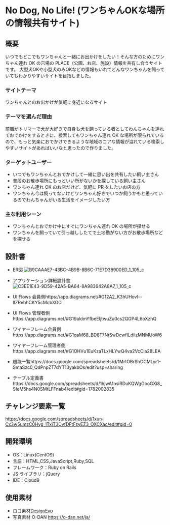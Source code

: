 # No Dog, No Life! (ワンちゃんOKな場所の情報共有サイト)

## 概要

いつでもどこでもワンちゃんと一緒にお出かけをしたい！そんな方のためにワンちゃん連れ OK の穴場の PLACE（公園、お店、施設）情報を共有し合うサイトです。
大型犬OKや小型犬のみOKなどの情報もいれてどんなワンちゃんを飼っていてもわかりやすいサイトを目指しました。

### サイトテーマ

ワンちゃんとのお出かけが気軽に身近になるサイト

### テーマを選んだ理由

前職がトリマーで犬が大好きで自身も犬を飼っている者としてわんちゃんを連れておでかけをするときに、検索してもワンちゃん連れ OK な場所が限られているので、もっと気楽におでかけできるような地域のコアな情報が溢れている検索しやすいサイトがあればいいなと思ったので作りました。

### ターゲットユーザー

- いつでもワンちゃんとおでかけして一緒に思い出を共有したい飼い主さん
- 普段のお散歩場所にもっといい所がないかを探している飼い主さん
- ワンちゃん連れ OK のお店だけど、気軽に PR をしたいお店の方
- ワンちゃん今は飼ってないけどワンちゃん好きでいつか飼うかもと思っているのでわんちゃんがいる生活をイメージしたい方

### 主な利用シーン

- ワンちゃんとおでかけ中にすぐにワンちゃん連れ OK の場所が探せる
- ワンちゃんを飼っていて引っ越ししたてで土地勘がない方がお散歩場所などを探せる

## 設計書
- ER図 
![B9CAAAE7-43BC-4B9B-8B6C-71E7D38900ED_1_105_c](https://user-images.githubusercontent.com/81672054/127604116-ad7e5db9-a0b1-4b5a-89a3-79e3c039d892.jpeg)
- アプリケーション詳細設計書![C3EE1E43-9D59-42A5-BA64-8A983642A8A7_1_105_c](https://user-images.githubusercontent.com/81672054/127601677-04adc3d0-fdb3-497c-8cd2-7876ae56b7ba.jpeg)

- UI Flows 会員側https://app.diagrams.net/#G12A2_K3hUHovl--lIZRebhCKY5cMcbXGO
- UI Flows 管理者側https://app.diagrams.net/#G19aldmYfbeEIjtwuZu0cs2QGP4L6oXzhQ
- ワイヤーフレーム会員側https://app.diagrams.net/#G1qaM68_BD8T7NtSwDcwfILdiizMNMUoW6
- ワイヤーフレーム管理者側https://app.diagrams.net/#G1OHVu1EuKzaTLxHLYwQ4va2VcCla28LEA

- 機能一覧https://docs.google.com/spreadsheets/d/1MrtOBrShOCMLyr1-SmaSzc0_QdPnpZT7dYT13yakbOs/edit?usp=sharing
- テーブル定義書https://docs.google.com/spreadsheets/d/1hjwA1nsiRDuKQWgGooGXi8_SIeM5hs4N0SMtLFFnab4/edit#gid=1782002835


## チャレンジ要素一覧

https://docs.google.com/spreadsheets/d/1xun-Cx3w5umzC0Hvg_1TxiT3CvfDFtFzyEZ3_OXCXac/edit#gid=0

## 開発環境

- OS：Linux(CentOS)
- 言語：HTML,CSS,JavaScript,Ruby,SQL
- フレームワーク：Ruby on Rails
- JS ライブラリ：jQuery
- IDE：Cloud9

## 使用素材

- ロゴ素材<a href="https://www.designevo.com/jp/" title="無料オンラインロゴメーカー">DesignEvo</a>
- 写真素材 O-DAN https://o-dan.net/ja/

